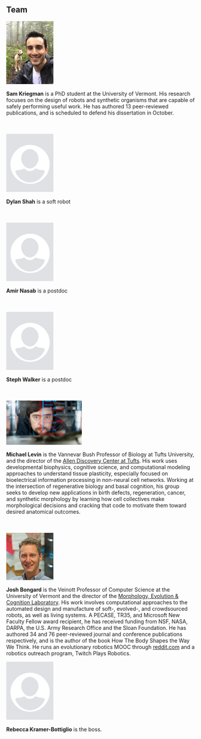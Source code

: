 ## Team


<img src="/img/sam.jpg" width="25%">

**Sam Kriegman** is a PhD student at the University of Vermont. His research focuses on the design of robots and synthetic organisms that are capable of safely performing useful work. He has authored 13 peer-reviewed publications, and is scheduled to defend his dissertation in October.
<br><br><br>


<img src="/img/blank_profile.jpg" width="25%">

**Dylan Shah** is a soft robot
<br><br><br>


<img src="/img/blank_profile.jpg" width="25%">

**Amir Nasab** is a postdoc
<br><br><br>


<img src="/img/blank_profile.jpg" width="25%">

**Steph Walker** is a postdoc
<br><br><br>



<img src="/img/mike.jpg" width="40%">

**Michael Levin** is the Vannevar Bush Professor of Biology at Tufts University, and the director of the [Allen Discovery Center at Tufts](https://allencenter.tufts.edu/). His work uses developmental biophysics, cognitive science, and computational modeling approaches to understand tissue plasticity, especially focused on bioelectrical information processing in non-neural cell networks. Working at the intersection of regenerative biology and basal cognition, his group seeks to develop new applications in birth defects, regeneration, cancer, and synthetic morphology by learning how cell collectives make morphological decisions and cracking that code to motivate them toward desired anatomical outcomes.
<br><br><br>

<img src="/img/josh.jpg" width="25%">

**Josh Bongard** is the Veinott Professor of Computer Science at the University of Vermont and the director of the [Morphology, Evolution & Cognition Laboratory](https://www.meclab.org/). His work involves computational approaches to the automated design and manufacture of soft-, evolved-, and crowdsourced robots, as well as living systems. A PECASE, TR35, and Microsoft New Faculty Fellow award recipient, he has received funding from NSF, NASA, DARPA, the U.S. Army Research Office and the Sloan Foundation. He has authored 34 and 76 peer-reviewed journal and conference publications respectively, and is the author of the book How The Body Shapes the Way We Think. He runs an evolutionary robotics MOOC through [reddit.com](https://www.reddit.com/r/ludobots/wiki/index#welcome) and a robotics outreach program, Twitch Plays Robotics.


<img src="/img/blank_profile.jpg" width="25%">

**Rebecca Kramer-Bottiglio** is the boss.
<br><br><br>

